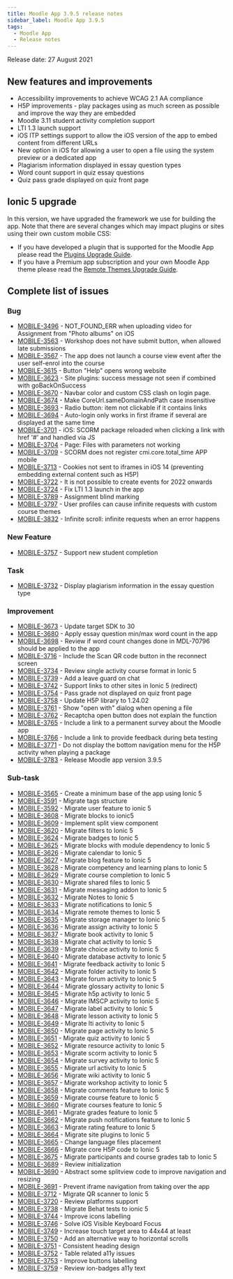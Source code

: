 ```yaml
---
title: Moodle App 3.9.5 release notes
sidebar_label: Moodle App 3.9.5
tags:
  - Moodle App
  - Release notes
---
```


Release date: 27 August 2021

## New features and improvements

- Accessibility improvements to achieve WCAG 2.1 AA compliance
- H5P improvements - play packages using as much screen as possible and improve the way they are embedded
- Moodle 3.11 student activity completion support
- LTI 1.3 launch support
- iOS ITP settings support to allow the iOS version of the app to embed content from different URLs
- New option in iOS for allowing a user to open a file using the system preview or a dedicated app
- Plagiarism information displayed in essay question types
- Word count support in quiz essay questions
- Quiz pass grade displayed on quiz front page

## Ionic 5 upgrade

In this version, we have upgraded the framework we use for building the app. Note that there are several changes which may impact plugins or sites using their own custom mobile CSS:

- If you have developed a plugin that is supported for the Moodle App please read the [Plugins Upgrade Guide](../../app/upgrading/plugins-upgrade-guide.md).
- If you have a Premium app subscription and your own Moodle App theme please read the [Remote Themes Upgrade Guide](../../app/upgrading/remote-themes-upgrade-guide.md).

## Complete list of issues

### Bug

- [MOBILE-3496](https://moodle.atlassian.net/browse/MOBILE-3496) - NOT_FOUND_ERR when uploading video for Assignment from "Photo albums" on iOS
- [MOBILE-3563](https://moodle.atlassian.net/browse/MOBILE-3563) - Workshop does not have submit button, when allowed late submissions
- [MOBILE-3567](https://moodle.atlassian.net/browse/MOBILE-3567) - The app does not launch a course view event after the user self-enrol into the course
- [MOBILE-3615](https://moodle.atlassian.net/browse/MOBILE-3615) - Button "Help" opens wrong website
- [MOBILE-3623](https://moodle.atlassian.net/browse/MOBILE-3623) - Site plugins: success message not seen if combined with goBackOnSuccess
- [MOBILE-3670](https://moodle.atlassian.net/browse/MOBILE-3670) - Navbar color and custom CSS clash on login page.
- [MOBILE-3674](https://moodle.atlassian.net/browse/MOBILE-3674) - Make CoreUrl.sameDomainAndPath case insensitive
- [MOBILE-3693](https://moodle.atlassian.net/browse/MOBILE-3693) - Radio button: item not clickable if it contains links
- [MOBILE-3694](https://moodle.atlassian.net/browse/MOBILE-3694) - Auto-login only works in first iframe if several are displayed at the same time
- [MOBILE-3701](https://moodle.atlassian.net/browse/MOBILE-3701) - iOS: SCORM package reloaded when clicking a link with href '#' and handled via JS
- [MOBILE-3704](https://moodle.atlassian.net/browse/MOBILE-3704) - Page: Files with parameters not working
- [MOBILE-3709](https://moodle.atlassian.net/browse/MOBILE-3709) - SCORM does not register cmi.core.total_time APP mobile
- [MOBILE-3713](https://moodle.atlassian.net/browse/MOBILE-3713) - Cookies not sent to iframes in iOS 14 (preventing embedding external content such as H5P)
- [MOBILE-3722](https://moodle.atlassian.net/browse/MOBILE-3722) - It is not possible to create events for 2022 onwards
- [MOBILE-3724](https://moodle.atlassian.net/browse/MOBILE-3724) - Fix LTI 1.3 launch in the app
- [MOBILE-3789](https://moodle.atlassian.net/browse/MOBILE-3789) - Assignment blind marking
- [MOBILE-3797](https://moodle.atlassian.net/browse/MOBILE-3797) - User profiles can cause infinite requests with custom course themes
- [MOBILE-3832](https://moodle.atlassian.net/browse/MOBILE-3832) - Infinite scroll: infinite requests when an error happens

### New Feature

- [MOBILE-3757](https://moodle.atlassian.net/browse/MOBILE-3757) - Support new student completion

### Task

- [MOBILE-3732](https://moodle.atlassian.net/browse/MOBILE-3732) - Display plagiarism information in the essay question type

### Improvement

- [MOBILE-3673](https://moodle.atlassian.net/browse/MOBILE-3673) - Update target SDK to 30
- [MOBILE-3680](https://moodle.atlassian.net/browse/MOBILE-3680) - Apply essay question min/max word count in the app
- [MOBILE-3698](https://moodle.atlassian.net/browse/MOBILE-3698) - Review if word count changes done in MDL-70796 should be applied to the app
- [MOBILE-3716](https://moodle.atlassian.net/browse/MOBILE-3716) - Include the Scan QR code button in the reconnect screen
- [MOBILE-3734](https://moodle.atlassian.net/browse/MOBILE-3734) - Review single activity course format in Ionic 5
- [MOBILE-3739](https://moodle.atlassian.net/browse/MOBILE-3739) - Add a leave guard on chat
- [MOBILE-3742](https://moodle.atlassian.net/browse/MOBILE-3742) - Support links to other sites in Ionic 5 (redirect)
- [MOBILE-3754](https://moodle.atlassian.net/browse/MOBILE-3754) - Pass grade not displayed on quiz front page
- [MOBILE-3758](https://moodle.atlassian.net/browse/MOBILE-3758) - Update H5P library to 1.24.02
- [MOBILE-3761](https://moodle.atlassian.net/browse/MOBILE-3761) - Show "open with" dialog when opening a file
- [MOBILE-3762](https://moodle.atlassian.net/browse/MOBILE-3762) - Recaptcha open button does not explain the function
- [MOBILE-3765](https://moodle.atlassian.net/browse/MOBILE-3765) - Include a link to a permanent survey about the Moodle app
- [MOBILE-3766](https://moodle.atlassian.net/browse/MOBILE-3766) - Include a link to provide feedback during beta testing
- [MOBILE-3771](https://moodle.atlassian.net/browse/MOBILE-3771) - Do not display the bottom navigation menu for the H5P activity when playing a package
- [MOBILE-3783](https://moodle.atlassian.net/browse/MOBILE-3783) - Release Moodle app version 3.9.5

### Sub-task

- [MOBILE-3565](https://moodle.atlassian.net/browse/MOBILE-3565) - Create a minimum base of the app using Ionic 5
- [MOBILE-3591](https://moodle.atlassian.net/browse/MOBILE-3591) - Migrate tags structure
- [MOBILE-3592](https://moodle.atlassian.net/browse/MOBILE-3592) - Migrate user feature to ionic 5
- [MOBILE-3608](https://moodle.atlassian.net/browse/MOBILE-3608) - Migrate blocks to ionic5
- [MOBILE-3609](https://moodle.atlassian.net/browse/MOBILE-3609) - Implement split view component
- [MOBILE-3620](https://moodle.atlassian.net/browse/MOBILE-3620) - Migrate filters to Ionic 5
- [MOBILE-3624](https://moodle.atlassian.net/browse/MOBILE-3624) - Migrate badges to Ionic 5
- [MOBILE-3625](https://moodle.atlassian.net/browse/MOBILE-3625) - Migrate blocks with module dependency to Ionic 5
- [MOBILE-3626](https://moodle.atlassian.net/browse/MOBILE-3626) - Migrate calendar to Ionic 5
- [MOBILE-3627](https://moodle.atlassian.net/browse/MOBILE-3627) - Migrate blog feature to Ionic 5
- [MOBILE-3628](https://moodle.atlassian.net/browse/MOBILE-3628) - Migrate competency and learning plans to Ionic 5
- [MOBILE-3629](https://moodle.atlassian.net/browse/MOBILE-3629) - Migrate course completion to Ionic 5
- [MOBILE-3630](https://moodle.atlassian.net/browse/MOBILE-3630) - Migrate shared files to Ionic 5
- [MOBILE-3631](https://moodle.atlassian.net/browse/MOBILE-3631) - Migrate messaging addon to Ionic 5
- [MOBILE-3632](https://moodle.atlassian.net/browse/MOBILE-3632) - Migrate Notes to Ionic 5
- [MOBILE-3633](https://moodle.atlassian.net/browse/MOBILE-3633) - Migrate notifications to Ionic 5
- [MOBILE-3634](https://moodle.atlassian.net/browse/MOBILE-3634) - Migrate remote themes to Ionic 5
- [MOBILE-3635](https://moodle.atlassian.net/browse/MOBILE-3635) - Migrate storage manager to Ionic 5
- [MOBILE-3636](https://moodle.atlassian.net/browse/MOBILE-3636) - Migrate assign activity to Ionic 5
- [MOBILE-3637](https://moodle.atlassian.net/browse/MOBILE-3637) - Migrate book activity to Ionic 5
- [MOBILE-3638](https://moodle.atlassian.net/browse/MOBILE-3638) - Migrate chat activity to Ionic 5
- [MOBILE-3639](https://moodle.atlassian.net/browse/MOBILE-3639) - Migrate choice activity to Ionic 5
- [MOBILE-3640](https://moodle.atlassian.net/browse/MOBILE-3640) - Migrate database activity to Ionic 5
- [MOBILE-3641](https://moodle.atlassian.net/browse/MOBILE-3641) - Migrate feedback activity to Ionic 5
- [MOBILE-3642](https://moodle.atlassian.net/browse/MOBILE-3642) - Migrate folder activity to Ionic 5
- [MOBILE-3643](https://moodle.atlassian.net/browse/MOBILE-3643) - Migrate forum activity to Ionic 5
- [MOBILE-3644](https://moodle.atlassian.net/browse/MOBILE-3644) - Migrate glossary activity to Ionic 5
- [MOBILE-3645](https://moodle.atlassian.net/browse/MOBILE-3645) - Migrate h5p activity to Ionic 5
- [MOBILE-3646](https://moodle.atlassian.net/browse/MOBILE-3646) - Migrate IMSCP activity to Ionic 5
- [MOBILE-3647](https://moodle.atlassian.net/browse/MOBILE-3647) - Migrate label activity to Ionic 5
- [MOBILE-3648](https://moodle.atlassian.net/browse/MOBILE-3648) - Migrate lesson activity to Ionic 5
- [MOBILE-3649](https://moodle.atlassian.net/browse/MOBILE-3649) - Migrate lti activity to Ionic 5
- [MOBILE-3650](https://moodle.atlassian.net/browse/MOBILE-3650) - Migrate page activity to Ionic 5
- [MOBILE-3651](https://moodle.atlassian.net/browse/MOBILE-3651) - Migrate quiz activity to Ionic 5
- [MOBILE-3652](https://moodle.atlassian.net/browse/MOBILE-3652) - Migrate resource activity to Ionic 5
- [MOBILE-3653](https://moodle.atlassian.net/browse/MOBILE-3653) - Migrate scorm activity to Ionic 5
- [MOBILE-3654](https://moodle.atlassian.net/browse/MOBILE-3654) - Migrate survey activity to Ionic 5
- [MOBILE-3655](https://moodle.atlassian.net/browse/MOBILE-3655) - Migrate url activity to Ionic 5
- [MOBILE-3656](https://moodle.atlassian.net/browse/MOBILE-3656) - Migrate wiki activity to Ionic 5
- [MOBILE-3657](https://moodle.atlassian.net/browse/MOBILE-3657) - Migrate workshop activity to Ionic 5
- [MOBILE-3658](https://moodle.atlassian.net/browse/MOBILE-3658) - Migrate comments feature to Ionic 5
- [MOBILE-3659](https://moodle.atlassian.net/browse/MOBILE-3659) - Migrate course feature to Ionic 5
- [MOBILE-3660](https://moodle.atlassian.net/browse/MOBILE-3660) - Migrate courses feature to Ionic 5
- [MOBILE-3661](https://moodle.atlassian.net/browse/MOBILE-3661) - Migrate grades feature to Ionic 5
- [MOBILE-3662](https://moodle.atlassian.net/browse/MOBILE-3662) - Migrate push notifications feature to Ionic 5
- [MOBILE-3663](https://moodle.atlassian.net/browse/MOBILE-3663) - Migrate rating feature to Ionic 5
- [MOBILE-3664](https://moodle.atlassian.net/browse/MOBILE-3664) - Migrate site plugins to Ionic 5
- [MOBILE-3665](https://moodle.atlassian.net/browse/MOBILE-3665) - Change language files placement
- [MOBILE-3666](https://moodle.atlassian.net/browse/MOBILE-3666) - Migrate core H5P code to Ionic 5
- [MOBILE-3675](https://moodle.atlassian.net/browse/MOBILE-3675) - Migrate participants and course grades tab to Ionic 5
- [MOBILE-3689](https://moodle.atlassian.net/browse/MOBILE-3689) - Review initialization
- [MOBILE-3690](https://moodle.atlassian.net/browse/MOBILE-3690) - Abstract some splitview code to improve navigation and resizing
- [MOBILE-3691](https://moodle.atlassian.net/browse/MOBILE-3691) - Prevent iframe navigation from taking over the app
- [MOBILE-3712](https://moodle.atlassian.net/browse/MOBILE-3712) - Migrate QR scanner to Ionic 5
- [MOBILE-3720](https://moodle.atlassian.net/browse/MOBILE-3720) - Review platforms support
- [MOBILE-3738](https://moodle.atlassian.net/browse/MOBILE-3738) - Migrate Behat tests to ionic 5
- [MOBILE-3744](https://moodle.atlassian.net/browse/MOBILE-3744) - Improve icons labelling
- [MOBILE-3746](https://moodle.atlassian.net/browse/MOBILE-3746) - Solve iOS Visible Keyboard Focus
- [MOBILE-3749](https://moodle.atlassian.net/browse/MOBILE-3749) - Increase touch target area to 44x44 at least
- [MOBILE-3750](https://moodle.atlassian.net/browse/MOBILE-3750) - Add an alternative way to horizontal scrolls
- [MOBILE-3751](https://moodle.atlassian.net/browse/MOBILE-3751) - Consistent heading design
- [MOBILE-3752](https://moodle.atlassian.net/browse/MOBILE-3752) - Table related a11y issues
- [MOBILE-3753](https://moodle.atlassian.net/browse/MOBILE-3753) - Improve buttons labelling
- [MOBILE-3759](https://moodle.atlassian.net/browse/MOBILE-3759) - Review ion-badges a11y text
